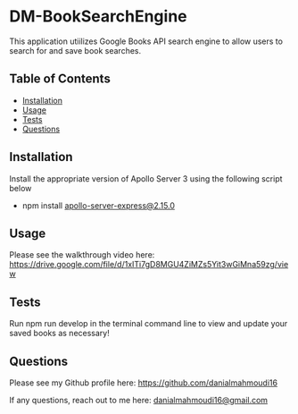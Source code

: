 # DM-BookSearchEngine

This application utiilizes Google Books API search engine to allow users to search for and save book searches.

## Table of Contents

- [Installation](#installation)
- [Usage](#usage)
- [Tests](#test)
- [Questions](#questions)

## Installation

Install the appropriate version of Apollo Server 3 using the following script below
- npm install apollo-server-express@2.15.0

## Usage

Please see the walkthrough video here: https://drive.google.com/file/d/1xITi7gD8MGU4ZiMZs5Yit3wGiMna59zg/view

## Tests

Run npm run develop in the terminal command line to view and update your saved books as necessary!

## Questions

Please see my Github profile here: https://github.com/danialmahmoudi16

If any questions, reach out to me here: danialmahmoudi16@gmail.com
